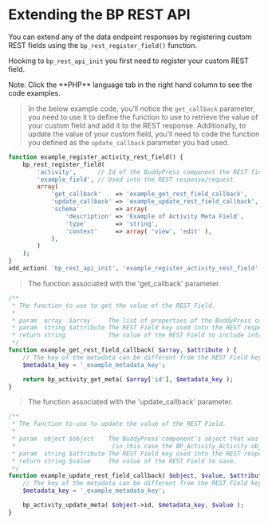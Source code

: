 # Extending the BP REST API

You can extend any of the data endpoint responses by registering custom REST fields using the `bp_rest_register_field()` function.

Hooking to `bp_rest_api_init` you first need to register your custom REST field.

<aside class="notice">
Note: Click the **PHP** language tab in the right hand column to see the code examples. 
</aside>

> In the below example code, you’ll notice the `get_callback` parameter, you need to use it to define the function to use to retrieve the value of your custom field and add it to the REST response. Additionally, to update the value of your custom field, you’ll need to code the function you defined as the `update_callback` parameter you had used.

```php
function example_register_activity_rest_field() {
    bp_rest_register_field(
        'activity',      // Id of the BuddyPress component the REST field is about
        'example_field', // Used into the REST response/request
        array(
            'get_callback'    => 'example_get_rest_field_callback',    // The function to use to get the value of the REST Field
            'update_callback' => 'example_update_rest_field_callback', // The function to use to update the value of the REST Field
            'schema'          => array(                                // The example_field REST schema.
                'description' => 'Example of Activity Meta Field',
                'type'        => 'string',
                'context'     => array( 'view', 'edit' ),
            ),
        )
    );
}
add_action( 'bp_rest_api_init', 'example_register_activity_rest_field' );
```
> The function associated with the 'get_callback' parameter.

```php
/**
 * The function to use to get the value of the REST Field.
 *
 * param  array  $array     The list of properties of the BuddyPress component's object.
 * param  string $attribute The REST Field key used into the REST response.
 * return string            The value of the REST Field to include into the REST response.
 */
function example_get_rest_field_callback( $array, $attribute ) {
    // The key of the metadata can be different from the REST Field key.
    $metadata_key = '_example_metadata_key';

    return bp_activity_get_meta( $array['id'], $metadata_key );
}
```
> The function associated with the 'update_callback' parameter.

```php
/**
 * The function to use to update the value of the REST Field.
 *
 * param  object $object    The BuddyPress component's object that was just created/updated during the request.
 *                           (in this case the BP_Activity_Activity object).
 * param  string $attribute The REST Field key used into the REST response.
 * return string $value     The value of the REST Field to save.
 */
function example_update_rest_field_callback( $object, $value, $attribute ) {
    // The key of the metadata can be different from the REST Field key.
    $metadata_key = '_example_metadata_key';

    bp_activity_update_meta( $object->id, $metadata_key, $value );
}
```
